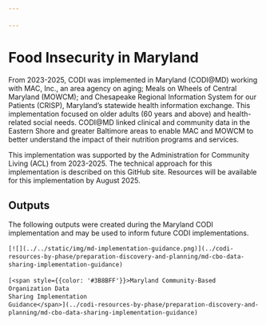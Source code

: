 ```yaml
---

---
```


# Food Insecurity in Maryland

From 2023-2025, CODI was implemented in Maryland (CODI@MD) working with MAC,
Inc., an area agency on aging; Meals on Wheels of Central Maryland (MOWCM); and
Chesapeake Regional Information System for our Patients (CRISP), Maryland’s
statewide health information exchange. This implementation focused on older
adults (60 years and above) and health-related social needs. CODI@MD linked
clinical and community data in the Eastern Shore and greater Baltimore areas to
enable MAC and MOWCM to better understand the impact of their nutrition programs
and services.

This implementation was supported by the Administration for Community Living
(ACL) from 2023-2025. The technical approach for this implementation is
described on this GitHub site.  Resources will be available for this
implementation by August 2025.

## Outputs

The following outputs were created during the Maryland CODI implementation and
may be used to inform future CODI implementations.

<div style={{width: '250px' }}>

    [![](../../static/img/md-implementation-guidance.png)](../codi-resources-by-phase/preparation-discovery-and-planning/md-cbo-data-sharing-implementation-guidance)

    [<span style={{color: '#3B8BFF'}}>Maryland Community-Based Organization Data
    Sharing Implementation
    Guidance</span>](../codi-resources-by-phase/preparation-discovery-and-planning/md-cbo-data-sharing-implementation-guidance)
</div>
